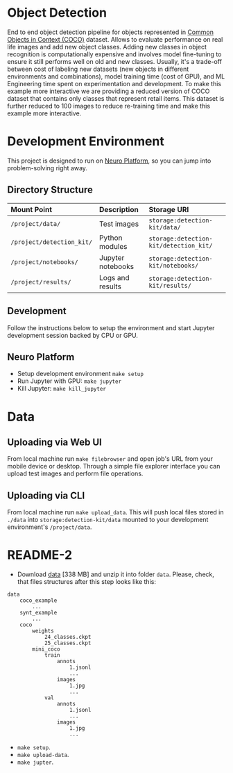 # Object Detection

End to end object detection pipeline for objects represented in [Common Objects in Context (COCO)](http://cocodataset.org) dataset. Allows to  evaluate performance on real life images and add new object classes. Adding new classes in object recognition is computationally expensive and involves model fine-tuning to ensure it still performs well on old and new classes. Usually, it's a trade-off between cost of labeling new datasets (new objects in different environments and combinations), model training time (cost of GPU), and ML Engineering time spent on experimentation and development.   To make this example more interactive we are providing a reduced version of COCO dataset that contains only classes that represent retail items. This dataset is further reduced to 100 images to reduce re-training time and make this example more interactive.

# Development Environment

This project is designed to run on [Neuro Platform](https://neu.ro), so you can jump into problem-solving right away.

## Directory Structure

| Mount Point              | Description                       | Storage URI                     |
|:------------------------ |:--------------------------------- |:------------------------------- |
|`/project/data/`          | Test images                       | `storage:detection-kit/data/`         |
|`/project/detection_kit/` | Python modules                    | `storage:detection-kit/detection_kit/`      |
|`/project/notebooks/`     | Jupyter notebooks                 | `storage:detection-kit/notebooks/`    |
|`/project/results/`       | Logs and results                  | `storage:detection-kit/results/`      |


## Development

Follow the instructions below to setup the environment and start Jupyter development session backed by CPU or GPU.

## Neuro Platform

* Setup development environment `make setup`
* Run Jupyter with GPU: `make jupyter`
* Kill Jupyter: `make kill_jupyter`

# Data

## Uploading via Web UI

From local machine run `make filebrowser` and open job's URL from your mobile device or desktop. Through a simple file explorer interface you can upload test images and perform file operations.

## Uploading via CLI

From local machine run `make upload_data`. This will push local files stored in `./data` into `storage:detection-kit/data` mounted to your development environment's `/project/data`.




# README-2

* Download [data](https://drive.google.com/a/neuromation.io/file/d/1WWQ33zM23udAPnTO6_Y-6w_P_Dgq7x0N/view?usp=sharing) [338 MB]
and unzip it into folder `data`. Please, check, that files structures
after this step looks like this:
```
data
    coco_example
        ...
    synt_example
        ...
    coco
        weights
            24_classes.ckpt
            25_classes.ckpt
        mini_coco
            train
                annots
                    1.jsonl
                    ...
                images
                    1.jpg
                    ...
            val
                annots
                    1.jsonl
                    ...
                images
                    1.jpg
                    ...
```
* `make setup`.
* `make upload-data`.
* `make jupter`.
